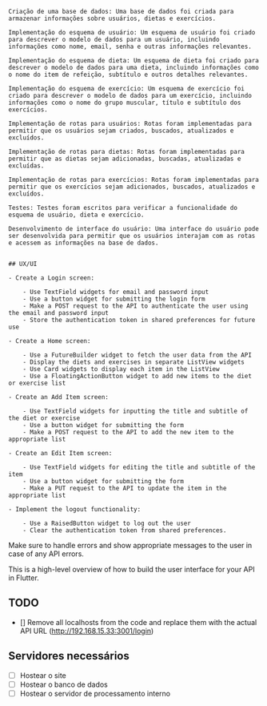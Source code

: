     Criação de uma base de dados: Uma base de dados foi criada para armazenar informações sobre usuários, dietas e exercícios.

    Implementação do esquema de usuário: Um esquema de usuário foi criado para descrever o modelo de dados para um usuário, incluindo informações como nome, email, senha e outras informações relevantes.

    Implementação do esquema de dieta: Um esquema de dieta foi criado para descrever o modelo de dados para uma dieta, incluindo informações como o nome do item de refeição, subtítulo e outros detalhes relevantes.

    Implementação do esquema de exercício: Um esquema de exercício foi criado para descrever o modelo de dados para um exercício, incluindo informações como o nome do grupo muscular, título e subtítulo dos exercícios.

    Implementação de rotas para usuários: Rotas foram implementadas para permitir que os usuários sejam criados, buscados, atualizados e excluídos.

    Implementação de rotas para dietas: Rotas foram implementadas para permitir que as dietas sejam adicionadas, buscadas, atualizadas e excluídas.

    Implementação de rotas para exercícios: Rotas foram implementadas para permitir que os exercícios sejam adicionados, buscados, atualizados e excluídos.

    Testes: Testes foram escritos para verificar a funcionalidade do esquema de usuário, dieta e exercício.

    Desenvolvimento de interface do usuário: Uma interface do usuário pode ser desenvolvida para permitir que os usuários interajam com as rotas e acessem as informações na base de dados.


    ## UX/UI

    - Create a Login screen:

        - Use TextField widgets for email and password input
        - Use a button widget for submitting the login form
        - Make a POST request to the API to authenticate the user using the email and password input
        - Store the authentication token in shared preferences for future use

    - Create a Home screen:

        - Use a FutureBuilder widget to fetch the user data from the API
        - Display the diets and exercises in separate ListView widgets
        - Use Card widgets to display each item in the ListView
        - Use a FloatingActionButton widget to add new items to the diet or exercise list

    - Create an Add Item screen:

        - Use TextField widgets for inputting the title and subtitle of the diet or exercise
        - Use a button widget for submitting the form
        - Make a POST request to the API to add the new item to the appropriate list

    - Create an Edit Item screen:

        - Use TextField widgets for editing the title and subtitle of the item
        - Use a button widget for submitting the form
        - Make a PUT request to the API to update the item in the appropriate list

    - Implement the logout functionality:

        - Use a RaisedButton widget to log out the user
        - Clear the authentication token from shared preferences.


Make sure to handle errors and show appropriate messages to the user in case of any API errors.

This is a high-level overview of how to build the user interface for your API in Flutter.









## TODO
- [] Remove all localhosts from the code and replace them with the actual API URL (http://192.168.15.33:3001/login)


## Servidores necessários
- [ ] Hostear o site
- [ ] Hostear o banco de dados
- [ ] Hostear o servidor de processamento interno